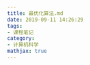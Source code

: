 ```yaml
---
title: 最优化算法.md
date: 2019-09-11 14:26:29
tags:
- 课程笔记
category:
- 计算机科学
mathjax: true
---
```

